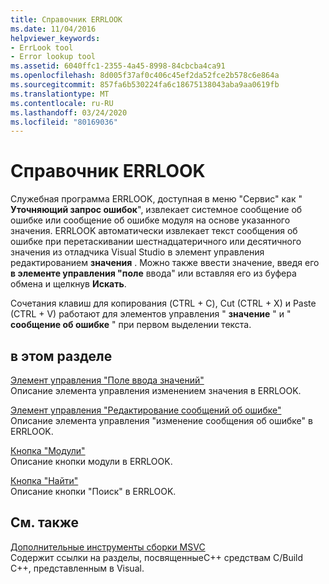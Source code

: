 ```yaml
---
title: Справочник ERRLOOK
ms.date: 11/04/2016
helpviewer_keywords:
- ErrLook tool
- Error lookup tool
ms.assetid: 6040ffc1-2355-4a45-8998-84cbcba4ca91
ms.openlocfilehash: 8d005f37af0c406c45ef2da52fce2b578c6e864a
ms.sourcegitcommit: 857fa6b530224fa6c18675138043aba9aa0619fb
ms.translationtype: MT
ms.contentlocale: ru-RU
ms.lasthandoff: 03/24/2020
ms.locfileid: "80169036"
---
```

# <a name="errlook-reference"></a>Справочник ERRLOOK

Служебная программа ERRLOOK, доступная в меню "Сервис" как " **Уточняющий запрос ошибок**", извлекает системное сообщение об ошибке или сообщение об ошибке модуля на основе указанного значения. ERRLOOK автоматически извлекает текст сообщения об ошибке при перетаскивании шестнадцатеричного или десятичного значения из отладчика Visual Studio в элемент управления редактированием **значения** . Можно также ввести значение, введя его **в элементе управления "поле** ввода" или вставляя его из буфера обмена и щелкнув **Искать**.

Сочетания клавиш для копирования (CTRL + C), Cut (CTRL + X) и Paste (CTRL + V) работают для элементов управления " **значение** " и " **сообщение об ошибке** " при первом выделении текста.

## <a name="in-this-section"></a>в этом разделе

[Элемент управления "Поле ввода значений"](value-edit-control.md)<br/>
Описание элемента управления изменением значения в ERRLOOK.

[Элемент управления "Редактирование сообщений об ошибке"](error-message-edit-control.md)<br/>
Описание элемента управления "изменение сообщения об ошибке" в ERRLOOK.

[Кнопка "Модули"](modules-button.md)<br/>
Описание кнопки модули в ERRLOOK.

[Кнопка "Найти"](look-up-button.md)<br/>
Описание кнопки "Поиск" в ERRLOOK.

## <a name="related-sections"></a>См. также

[Дополнительные инструменты сборки MSVC](c-cpp-build-tools.md)<br/>
Содержит ссылки на разделы, посвященныеC++ средствам C/Build C++, представленным в Visual.
